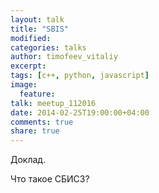 ```yaml
---
layout: talk
title: "SBIS"
modified:
categories: talks
author: timofeev_vitaliy
excerpt:
tags: [c++, python, javascript]
image:
  feature:
talk: meetup_112016
date: 2014-02-25T19:00:00+04:00
comments: true
share: true
---
```


Доклад.

Что такое СБИС3?